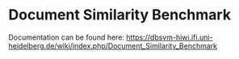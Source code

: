 # Document Similarity Benchmark

Documentation can be found here: https://dbsvm-hiwi.ifi.uni-heidelberg.de/wiki/index.php/Document_Similarity_Benchmark